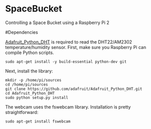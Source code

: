 # SpaceBucket
Controlling a Space Bucket using a Raspberry Pi 2


#Dependencies

[Adafruit_Python_DHT](https://github.com/adafruit/Adafruit_Python_DHT) is required to read the DHT22/AM2302 temperature/humidity sensor.
First, make sure you Raspberry Pi can compile Python scripts.

```
sudo apt-get install -y build-essential python-dev git
```

Next, install the library:

```
mkdir -p /home/pi/sources  
cd /home/pi/sources  
git clone https://github.com/adafruit/Adafruit_Python_DHT.git  
cd Adafruit_Python_DHT  
sudo python setup.py install 
```

The webcam uses the fswebcam library. Installation is pretty straightforward:
```
sudo apt-get install fswebcam
```
